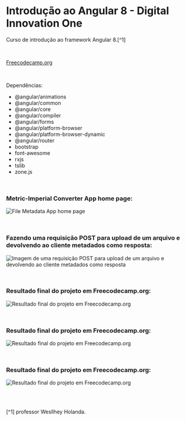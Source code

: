 # Introdução ao Angular 8 - Digital Innovation One

Curso de introdução ao framework Angular 8.[^1]

<br />

[Freecodecamp.org](https://www.freecodecamp.org/learn/back-end-development-and-apis/)



<br />


Dependências:

- @angular/animations 
- @angular/common  
- @angular/core  
- @angular/compiler 
- @angular/forms 
- @angular/platform-browser 
- @angular/platform-browser-dynamic 
- @angular/router 
- bootstrap 
- font-awesome 
- rxjs
- tslib 
- zone.js 




<br />

### Metric-Imperial Converter App home page:          
![File Metadata App home page](/public/images/)



<br />

### Fazendo uma requisição POST para upload de um arquivo e devolvendo ao cliente metadados como resposta:          
![Imagem de uma requisição POST para upload de um arquivo e devolvendo ao cliente metadados como resposta](/public/images/)






<br />


### Resultado final do projeto em Freecodecamp.org:               
![Resultado final do projeto em Freecodecamp.org](/public/images/)




<br />


### Resultado final do projeto em Freecodecamp.org:               
![Resultado final do projeto em Freecodecamp.org](/public/images/)




<br />


### Resultado final do projeto em Freecodecamp.org:               
![Resultado final do projeto em Freecodecamp.org](/public/images/)




<br />
<br />

[^1] professor Wesllhey Holanda.






